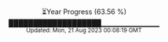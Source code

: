 <p align="center">
⏳Year Progress (63.56 %) <br>
███████████████████▁▁▁▁▁▁▁▁▁▁▁ <br>
<sub>Updated: Mon, 21 Aug 2023 00:08:19 GMT</sub>
</p>


